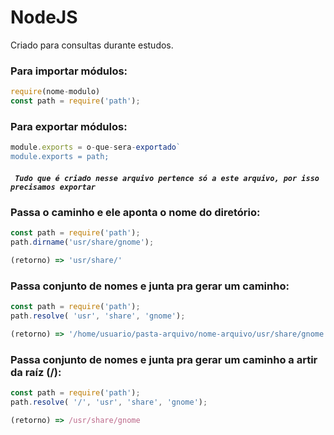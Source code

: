 # NodeJS
 Criado para consultas durante estudos.
### Para importar módulos: 
```javascript 
require(nome-modulo)
const path = require('path');
```

### Para exportar módulos:
```javascript
module.exports = o-que-sera-exportado`
module.exports = path;
```

##### ` Tudo que é criado nesse arquivo pertence só a este arquivo, por isso precisamos exportar`


###  Passa o caminho e ele aponta o nome do diretório:
```javascript
const path = require('path');
path.dirname('usr/share/gnome');

(retorno) => 'usr/share/'
```
### Passa conjunto de nomes e junta pra gerar um caminho:
```javascript
const path = require('path');
path.resolve( 'usr', 'share', 'gnome');

(retorno) => '/home/usuario/pasta-arquivo/nome-arquivo/usr/share/gnome'
```

### Passa conjunto de nomes e junta pra gerar um caminho a artir da raíz (/):
```javascript
const path = require('path');
path.resolve( '/', 'usr', 'share', 'gnome');

(retorno) => /usr/share/gnome
```